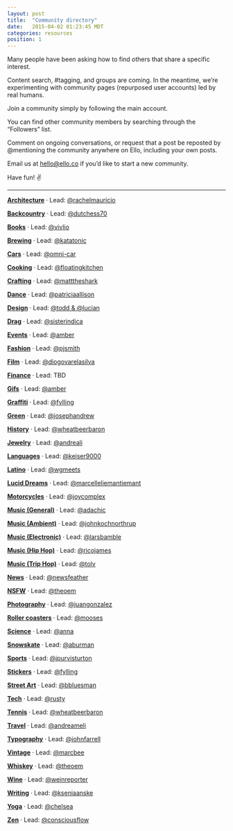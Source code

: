 ```yaml
---
layout: post
title:  "Community directory"
date:   2015-04-02 01:23:45 MDT
categories: resources
position: 1
---
```

Many people have been asking how to find others that share a specific interest.

Content search, #tagging, and groups are coming. In the meantime, we’re experimenting with community pages (repurposed user accounts) led by real humans.

Join a community simply by following the main account.

You can find other community members by searching through the “Followers” list.

Comment on ongoing conversations, or request that a post be reposted by @mentioning the community anywhere on Ello, including your own posts.

Email us at [hello@ello.co](mailto:hello@ello.co) if you’d like to start a new community.

Have fun! :v:

---

**[Architecture](/elloarchitecture)** · Lead: [@rachelmauricio](/rachelmauricio)

**[Backcountry](/ellobackcountry)** · Lead: [@dutchess70](/dutchess70)

**[Books](/ellobooks)** · Lead: [@vivlio](/vivlio)

**[Brewing](/ellobrew)** · Lead: [@katatonic](/katatonic)

**[Cars](/ellocars)** · Lead: [@omni-car](/car)

**[Cooking](/ellocooking)** · Lead: [@floatingkitchen](/floatingkitchen)

**[Crafting](/ellocrafting)** · Lead: [@matttheshark](/matttheshark)

**[Dance](/ellodance)** · Lead: [@patriciaallison](/patriciaallison)

**[Design](/ellodesign)** · Lead: [@todd & @lucian](/lucian)

**[Drag](/ellodrag)** · Lead: [@sisterindica](/sisterindica)

**[Events](/elloevents)** · Lead: [@amber](/amber)

**[Fashion](/ellofashion)** · Lead: [@pjsmith](/pjsmith)

**[Film](/ellofilm)** · Lead: [@diogovarelasilva](/diogovarelasilva)

**[Finance](/ellofinance)** · Lead: TBD

**[Gifs](/ellogifs)** · Lead: [@amber](/amber)

**[Graffiti](/ellograffiti)** · Lead: [@fylling](/fylling)

**[Green](/ellogreen)** · Lead: [@josephandrew](/josephandrew)

**[History](/ellohistory)** · Lead: [@wheatbeerbaron](/wheatbeerbaron)

**[Jewelry](/ellojewelry)** · Lead: [@andreali](/andreali)

**[Languages](/ellolanguages)** · Lead: [@keiser9000](/keiser9000)

**[Latino](/ellolatino)** · Lead: [@wgmeets](/wgmeets)

**[Lucid Dreams](/elloluciddreams)** · Lead: [@marcelleliemantiemant](/marcelleliemantiemant)

**[Motorcycles](/ellomotorcycles)** · Lead: [@joycomplex](/joycomplex)

**[Music (General)](/ellomusic)** · Lead: [@adachic](/adachic)

**[Music (Ambient)](/elloambient)** · Lead: [@johnkochnorthrup](/johnkochnorthrup)

**[Music (Electronic)](/elloelectronic)** · Lead: [@larsbamble](/larsbamble)

**[Music (Hip Hop)](/ellohiphop)** · Lead: [@ricojames](/ricojames)

**[Music (Trip Hop)](/ellotriphop)** · Lead: [@tolv](/tolv)

**[News](/ellonews)** · Lead: [@newsfeather](/newsfeather)

**[NSFW](/ellonsfw)** · Lead: [@theoem](/theoem)

**[Photography](/ellophotography)** · Lead: [@juangonzalez](/juangonzalez)

**[Roller coasters](/ellocoaster)** · Lead: [@mooses](/mooses)

**[Science](/elloscience)** · Lead: [@anna](/anna)

**[Snowskate](/ellosnowskate)** · Lead: [@aburman](/aburman)

**[Sports](/ellosport)** · Lead: [@jpurvisturton](/jpurvisturton)

**[Stickers](/ellostickers)** · Lead: [@fylling](/fylling)

**[Street Art](/ellostreet)** · Lead: [@bbluesman](/bbluesman)

**[Tech](/ellotech)** · Lead: [@rusty](/rusty)

**[Tennis](/ellotennis)** · Lead: [@wheatbeerbaron](/wheatbeerbaron)

**[Travel](/ellotravel)** · Lead: [@andreameli](/andreameli)

**[Typography](/ellotypography)** · Lead: [@johnfarrell](/johnfarrell)

**[Vintage](/ellovintage)** · Lead: [@marcbee](/marcbee)

**[Whiskey](/ellowhiskey)** · Lead: [@theoem](/theoem)

**[Wine](/ellowine)** · Lead: [@weinreporter](/weinreporter)

**[Writing](/ellowrites)** · Lead: [@kseniaanske](/kseniaanske)

**[Yoga](/elloyoga)** · Lead: [@chelsea](/chelsea)

**[Zen](/ellozen)** · Lead: [@consciousflow](/consciousflow)

